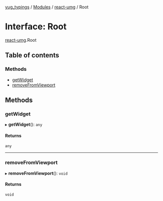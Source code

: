 [yug_typings](../README.md) / [Modules](../modules.md) / [react-umg](../modules/react_umg.md) / Root

# Interface: Root

[react-umg](../modules/react_umg.md).Root

## Table of contents

### Methods

- [getWidget](react_umg.Root.md#getwidget)
- [removeFromViewport](react_umg.Root.md#removefromviewport)

## Methods

### getWidget

▸ **getWidget**(): `any`

#### Returns

`any`

___

### removeFromViewport

▸ **removeFromViewport**(): `void`

#### Returns

`void`
